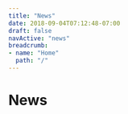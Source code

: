 ```yaml
---
title: "News"
date: 2018-09-04T07:12:48-07:00
draft: false
navActive: "news"
breadcrumb:
- name: "Home"
  path: "/"
---
```


# News
